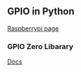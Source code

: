 ## GPIO in Python
[Raspberrypi page](https://www.raspberrypi.org/documentation/usage/gpio/python/README.md)
### GPIO Zero Libarary
[Docs](https://gpiozero.readthedocs.io/en/stable/)
